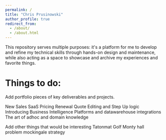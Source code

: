 ```yaml
---
permalink: /
title: "Chris Prusinowski"
author_profile: true
redirect_from: 
  - /about/
  - /about.html
---
```


This repository serves multiple purposes: it's a platform for me to develop and refine my technical skills through hands-on design and maintenance, while also acting as a space to showcase and archive my experiences and favorite things.

# Things to do:

Add portfolio pieces of key deliverables and projects.

New Sales SaaS Pricing
Renewal Quote Editing and Step Up logic
Introducing Business Intelligence Platforms and datawarehouse integrations
The art of adhoc and domain knowledge



Add other things that would be interesting
Tatonmat
Golf
Monty hall problem
mockingale strategy






 


